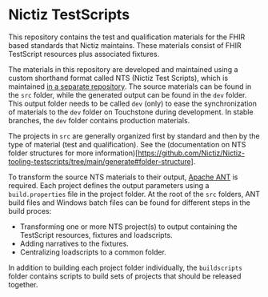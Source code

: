# Nictiz TestScripts

This repository contains the test and qualification materials for the FHIR based standards that Nictiz maintains. These materials consist of FHIR TestScript resources plus associated fixtures.

The materials in this repository are developed and maintained using a custom shorthand format called NTS (Nictiz Test Scripts), which is maintained [in a separate repository](https://github.com/Nictiz/Nictiz-tooling-testscripts/tree/main/generate). The source materials can be found in the `src` folder, while the generated output can be found in the `dev` folder. This output folder needs to be called `dev` (only) to ease the synchronization of materials to the `dev` folder on Touchstone during development. In stable branches, the `dev` folder contains production materials. 

The projects in `src` are generally organized first by standard and then by the type of material (test and qualification). See the (documentation on NTS folder structures for more information)[https://github.com/Nictiz/Nictiz-tooling-testscripts/tree/main/generate#folder-structure].

To transform the source NTS materials to their output, [Apache ANT](https://ant.apache.org/) is required. Each project defines the output parameters using a `build.properties` file in the project folder. At the root of the `src` folders, ANT build files and Windows batch files can be found for different steps in the build proces:

* Transforming one or more NTS project(s) to output containing the TestScript resources, fixtures and loadscripts.
* Adding narratives to the fixtures.
* Centralizing loadscripts to a common folder.

In addition to building each project folder individually, the `buildscripts` folder contains scripts to build sets of projects that should be released together. 
